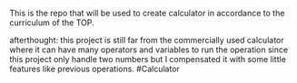 This is the repo that will be used to create calculator in accordance to the curriculum of the TOP.

afterthought: this project is still far from the commercially used calculator where it can have many operators and variables to run the operation since this project only handle two numbers but I compensated it with some little features like previous operations.
#Calculator